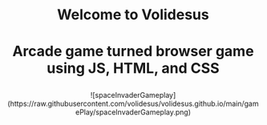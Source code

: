# <h1 align="center">Welcome to Volidesus</h1>
# <p align="center">Arcade game turned browser game using JS, HTML, and CSS</p>
<p align="center">![spaceInvaderGameplay](https://raw.githubusercontent.com/volidesus/volidesus.github.io/main/gamePlay/spaceInvaderGameplay.png)</p>
